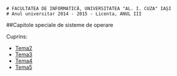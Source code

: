 ```
# FACULTATEA DE INFORMATICĂ, UNIVERSITATEA "AL. I. CUZA" IAȘI
# Anul universitar 2014 - 2015 - Licenta, ANUL III
```

##Capitole speciale de sisteme de operare

Cuprins:

- [Tema2](Tema2)
- [Tema3](Tema3)
- [Tema4](Tema4)
- [Tema5](Tema5)